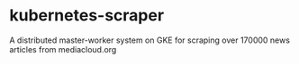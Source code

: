 # kubernetes-scraper
A distributed master-worker system on GKE for scraping over 170000 news articles from mediacloud.org
